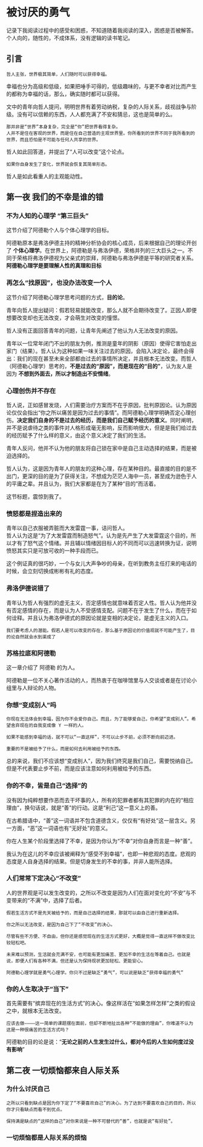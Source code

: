 # 被讨厌的勇气

记录下我阅读过程中的感受和困惑，不知道随着我阅读的深入，困惑是否被解答。  
个人向的，随性的，不成体系，没有逻辑的读书笔记。

## 引言

	哲人主张，世界极其简单，人们随时可以获得幸福。

幸福也分为高级和低级，如果把唾手可得的，低级趣味的，与更不幸者对比而产生的都称为幸福的话，那么，确实随时都可以获得。

文中的青年向哲人提问，明明世界有着劳动纳税，复杂的人际关系，歧视战争与阶级。没有可以信赖的东西，人人都充满了不安和猜忌，这也是简单的么。

	那并非是“世界”本身复杂，完全是“你”把世界看得复杂。
	人并不是住在客观的世界，而是住在自己营造的主观世界里。你所看到的世界不同于我所看到的世界，而且恐怕是不可能与任何人共享的世界。

哲人如此回答道，并提出了“人可以改变”这个论点。

	如果你自身发生了变化，世界就会恢复其简单形态。

哲人是如此看重人的主观能动性。

## 第一夜 我们的不幸是谁的错

### 不为人知的心理学 “第三巨头”

这节介绍了阿德勒个人与个体心理学的目标。

阿德勒原本是弗洛伊德主持的精神分析协会的核心成员，后来根据自己的理论开创了 **个体心理学**。在世界上，阿德勒是与弗洛伊德，荣格并列的三大巨头之一。不同于荣格将弗洛伊德视为父亲式的崇拜，阿德勒与弗洛伊德是平等的研究者关系。**阿德勒心理学是要理解人性的真理和目标**

### 再怎么“找原因”，也没办法改变一个人

这节介绍了阿德勒心理学思考问题的方式，**目的论**。

青年向哲人提出疑问：假若轻易就能改变，那么人就不会期待改变了。正因人即便想要改变却也无法改变，才会萌生对改变的憧憬。

哲人没有正面回答青年的问题，让青年先阐述了他认为人无法改变的原因。

青年以一位常年闭门不出的朋友为例，推测是童年的阴影（原因）使得它害怕走出家门（结果）。哲人认为这种如果一味关注过去的原因，会陷入决定论，最终会得出：我们的现在甚至未来全部都由过去的事情所决定，并且根本无法改变。而哲人（阿德勒心理学）思考的，**不是过去的“原因”，而是现在的“目的”**，认为友人是因为 **不想到外面去，所以才制造出不安情绪**。

### 心理创伤并不存在

哲人说，正如感冒发烧，人们需要治疗方案而不在乎原因，批判原因论。认为原因论仅仅会指出“你之所以痛苦是因为过去的事情”。而阿德勒心理学明确否定心理创伤。**决定我们自身的不是过去的经历，而是我们自己赋予经历的意义**。同时阐明，并不是说虐待之类的事件对人格形成毫无影响，反而影响很大，但是是我们给过去的经历赋予了什么样的意义，由这个意义决定了我们的生活。

青年人反问，他并不认为他的朋友将自己锁在家中是自己主动选择的结果，而是被迫选择的。

哲人认为，这是因为青年人的朋友的这种心理，存在某种目的。最直接的目的是不出门，更深的目的是为了获得关注，不想成为茫茫人海中一员，甚至成为逊色于人的平庸之辈。并且认为，我们大家都是在为了某种“目的”而活着。

这节标题，震惊到我了。

### 愤怒都是捏造出来的

青年以自己衣服被弄脏而大发雷霆一事，诘问哲人。  
哲人认为这是“为了大发雷霆而制造怒气”。认为是先产生了大发雷霆这个目的，所以才有了怒气这个情绪。并且辅以情绪因目标人的不同而可以迅速转换为证，说明愤怒其实只是可放可收的一种手段而已。

这个例证真的很巧妙，一个与女儿大声争吵的母亲，在听到教务主任打来的电话的时候，会立刻切换成彬彬有礼的态度。

### 弗洛伊德说错了

青年认为哲人有强烈的虚无主义，否定感情也就意味着否定人性。哲人认为他并没有否定感情的存在，而是认为人不受感情支配。问题不在于发生了什么，而在于如何诠释。并且认为弗洛伊德式的原因论就是变相的决定论，是虚无主义的入口。

	我们要考虑人的潜能。假若人是可以改变的存在，那么基于原因论的价值观就不可能产生了，目的论自然就会水到渠成了

### 苏格拉底和阿德勒

这一章介绍了 阿德勒 的为人。

阿德勒是一位不关心著作活动的人，而热衷于在咖啡馆里与人交谈或者是在讨论小组里与人辩论的人物。

### 你想“变成别人”吗

	你现在无法体会到幸福，因为你不会爱你自己。而且，为了能够爱自己，你希望“变成别人”。希望舍弃现在的自我变成像 Y 一样的人。

	如果不能感到幸福的话，就不可以“一直这样”，不可以止步不前，必须不断向前迈进。

	重要的不是被给予了什么，而是如何去利用被给予的东西。

总的来说，我们不应该想“变成别人”，因为我们终究是我们自己，需要悦纳自己。但是不代表要止步不前，而是应该注意如何利用被给予的东西。

### 你的不幸，皆是自己“选择”的

没有因为纯粹想要作恶而去干坏事的人，所有的犯罪者都有其犯罪的内在的“相应理由”，换句话说，就是“善”的行动。这是“利己”这一意义上的善。

在古希腊语中，“善”这一词语并不包含道德含义，仅仅有“有好处”这一层含义。另一方面，“恶”这一词语也有“无好处”的意义。

你在人生某个阶段里选择了不幸，是因为你认为“不幸”对你自身而言是一种“善”。

我认为在这儿的不幸应该被阐释为“感受不到幸福”，也即一种悲观的态度。悲观的态度是人自身选择的结果。但是切身发生的不幸的事，并非人能所选择。

### 人们常常下定决心“不改变”

人的世界观是可以发生改变的，之所以不改变是因为人们在面对变化的“不安”与不变带来的“不满”中，选择了后者。

	假若生活方式不是先天被给予的，而是自己选择的结果，那就可以由自己进行重新选择。

	你之所以无法改变，是因为自己下了“不改变”的决心。

	尽管有些不方便、不自由，但你还是感觉现在的生活方式更好，大概是觉得一直这样不做改变比较轻松吧。

	未来难以预测，生活就会充满不安，也可能有更加痛苦、更加不幸的生活在等着自己。也就是说，即便人们有各种不满，但还是认为保持现状更加轻松、更能安心。

	阿德勒心理学就是勇气心理学。你只不过是缺乏“勇气”，可以说是缺乏“获得幸福的勇气”

### 你的人生取决于“当下”

首先需要有“摈弃现在的生活方式”的决心。像这样活在“如果怎样怎样”之类的假设之中，就根本无法改变。

	应该去做————这一简单的课题摆在面前，但却不断地扯出各种“不能做的理由”，你难道不认为这是一种很痛苦的生活方式吗？

阿德勒的目的论是说：“**无论之前的人生发生过什么，都对今后的人生如何度过没有影响**”

## 第二夜 一切烦恼都来自人际关系

### 为什么讨厌自己

	之所以只看到缺点是因为你下定了“不要喜欢自己”的决心。为了达到不要喜欢自己的目的，所以你才只看缺点而看不到优点。

	保持满是缺点的“这样的自己”对你来说是一种不可替代的“善”，也就是说“有好处”。

### 一切烦恼都是人际关系的烦恼

